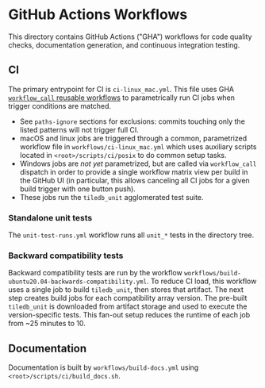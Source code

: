 # GitHub Actions Workflows

This directory contains GitHub Actions ("GHA") workflows for code quality checks, documentation
generation, and continuous integration testing.

## CI

The primary entrypoint for CI is `ci-linux_mac.yml`. This file uses GHA
[`workflow_call` reusable workflows](https://docs.github.com/en/actions/using-workflows/reusing-workflows) to parametrically run CI jobs when trigger conditions are matched.

- See `paths-ignore` sections for exclusions: commits touching only the listed patterns will
not trigger full CI.
- macOS and linux jobs are triggered through a common, parametrized workflow file in
  `workflows/ci-linux_mac.yml` which uses auxiliary scripts located in `<root>/scripts/ci/posix`
  to do common setup tasks.
- Windows jobs are *not yet* parametrized, but are called via `workflow_call` dispatch in
  order to provide a single workflow matrix view per build in the GitHub UI (in particular, this allows canceling all CI jobs for a given build trigger with one button push).
- These jobs run the `tiledb_unit` agglomerated test suite.

### Standalone unit tests

The `unit-test-runs.yml` workflow runs all `unit_*` tests in the directory tree.

### Backward compatibility tests

Backward compatibility tests are run by the workflow `workflows/build-ubuntu20.04-backwards-compatibility.yml`. To reduce CI load, this workflow uses a single job to build `tiledb_unit`, then stores that artifact. The next step creates build jobs for each compatibility
array version. The pre-built `tiledb_unit` is downloaded from artifact storage and used to execute
the version-specific tests. This fan-out setup reduces the runtime of each job from ~25 minutes to
10.

## Documentation

Documentation is built by `workflows/build-docs.yml` using `<root>/scripts/ci/build_docs.sh`.
